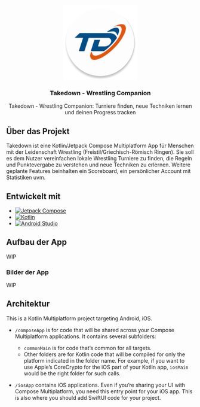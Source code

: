 <!-- PROJECT LOGO -->
<br />
<div align="center">
  <a href="https://github.com/Ashkan-san/Takedown">
    <img src="composeApp/src/androidMain/res/mipmap-xxxhdpi/ic_launcher_round.png" alt="Logo" width="200" height="200">
  </a>

<h3 align="center">Takedown - Wrestling Companion</h3>
  <p align="center">
    Takedown - Wrestling Companion: Turniere finden, neue Techniken lernen und deinen Progress tracken
</div>


<!-- ABOUT THE PROJECT -->
## Über das Projekt

Takedown ist eine Kotlin/Jetpack Compose Multiplatform App für Menschen mit der Leidenschaft Wrestling (Freistil/Griechisch-Römisch Ringen).
Sie soll es dem Nutzer vereinfachen lokale Wrestling Turniere zu finden, die Regeln und Punktevergabe zu verstehen und neue Techniken zu erlernen. Weitere geplante Features beinhalten ein Scoreboard, ein persönlicher Account mit Statistiken uvm.


<!--TECHNOLOGIEN -->
## Entwickelt mit

* [![Jetpack Compose][Jetpack-Image]][Jetpack-Website]
* [![Kotlin][Kotlin-Image]][Kotlin-Website]
* [![Android Studio][AndroidStudio-Image]][AndroidStudio-Website]


<!-- AUFBAU -->
## Aufbau der App

WIP

### Bilder der App

WIP

<!-- MEINE LINKS -->

[Jetpack-Website]: https://developer.android.com/jetpack/compose?gclid=Cj0KCQjwhL6pBhDjARIsAGx8D59HFLvsEPK0q1coz93YbJ3k1icM2FN5k0UP3wCPunOPGAeSs8yNT2UaAgU0EALw_wcB&gclsrc=aw.ds
[Kotlin-Website]: https://kotlinlang.org/
[AndroidStudio-Website]: https://developer.android.com/studio?gclid=CjwKCAiAx_GqBhBQEiwAlDNAZlhodtzsGXort6FwWAXJQgR97X5BzLHkYW0Gpu9tgZgNJ-QfY4tQIxoC2ZcQAvD_BwE&gclsrc=aw.ds

<!-- MEINE BILDER -->

[Jetpack-Image]: https://img.shields.io/badge/Jetpack%20Compose-4285F4.svg?style=for-the-badge&logo=Jetpack-Compose&logoColor=white
[Kotlin-Image]: https://img.shields.io/badge/kotlin-%237F52FF.svg?style=for-the-badge&logo=kotlin&logoColor=white
[AndroidStudio-Image]: https://img.shields.io/badge/Android%20Studio-3DDC84.svg?style=for-the-badge&logo=android-studio&logoColor=white

## Architektur

This is a Kotlin Multiplatform project targeting Android, iOS.

* `/composeApp` is for code that will be shared across your Compose Multiplatform applications.
  It contains several subfolders:
  - `commonMain` is for code that’s common for all targets.
  - Other folders are for Kotlin code that will be compiled for only the platform indicated in the folder name.
    For example, if you want to use Apple’s CoreCrypto for the iOS part of your Kotlin app,
    `iosMain` would be the right folder for such calls.

* `/iosApp` contains iOS applications. Even if you’re sharing your UI with Compose Multiplatform, 
  you need this entry point for your iOS app. This is also where you should add SwiftUI code for your project.
